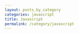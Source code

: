 ```yaml
---
layout: posts_by_category
categories: javascript
title: Javascript
permalink: /category/javascript
---
```

